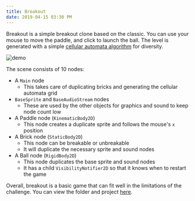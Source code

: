 ```yaml
---
title: Breakout
date: 2019-04-15 03:30 PM
---
```


Breakout is a simple breakout clone based on the classic. You can use your mouse to move the paddle, and click to launch the ball. The level is generated with a simple [cellular automata algorithm](https://gamedevelopment.tutsplus.com/tutorials/generate-random-cave-levels-using-cellular-automata--gamedev-9664) for diversity.

![demo](/assets/img/breakout/demo.png "Demo")

The scene consists of 10 nodes:
* A `Main` node
  * This takes care of duplicating bricks and generating the cellular automata grid
* `BaseSprite` and `BaseAudioStream` nodes
  * These are used by the other objects for graphics and sound to keep node count low
* A Paddle node (`KinematicBody2D`)
  * This node creates a duplicate sprite and follows the mouse's `x` position
* A Brick node (`StaticBody2D`)
  * This node can be breakable or unbreakable
  * It will duplicate the necessary sprite and sound nodes
* A Ball node (`RigidBody2D`)
  * This node duplicates the base sprite and sound nodes
  * It has a child `VisibilityNotifier2D` so that it knows when to restart the game

Overall, breakout is a basic game that can fit well in the limitations of the challenge. You can view the folder and project [here](https://github.com/GammaGames/godot-10pow/tree/master/breakout).
